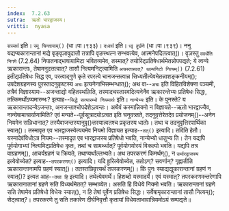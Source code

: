 ```yaml
---
index:  7.2.63
sutra:  ऋतो भारद्वाजस्य।
vritti:  nyasa
---
```


`सस्मर्थ` इति। `स्मु चिन्तायाम्()` (धा।पा।९३३)। `दध्वर्थ` इति। `ध्वृ हूर्छने` (धा।पा।९३९)। 
ननु यद्यप्यकारान्तानां मद्ये वृङ्वृञावुदात्तौ तत्रापि वृङस्थल्न सम्भवत्येव, आत्मनेपदितत्वात्()। वृञस्तु `ववर्थेति निगमे` (7.2.64) निपातनाद्भाषायामिटा भवितव्यमेव, तस्मात्? तयोरिट्प्रतिषेधार्थमेतन्नोपपद्यते; ये त्वन्ये ऋकारान्ताः, तेषामनुदत्तत्वात्? तासौ नित्यमनिट्त्वामिति `अचस्तास्वत्? थल्यनिटो नित्यम्()` (7.2.61) इतीट्प्रतिषेधः सिद्ध एव, परत्वाद्गुणे कृते रपरत्ये चानजन्तत्वान्न सिध्यतीत्येवमेतन्नाशङ्कनीयम्(); उपदेशग्रहणस्य पुरस्तादनुकृष्टस्य `अचः` इत्यनेनाभिसम्भन्धात्(); अथ वा--`अचः` इति विहितविशेषणा पञ्चमी, तत्रैवं विज्ञास्यामः--अजन्ताद्यो वहितस्थलिति, तस्मादचस्तास्वदित्यनेनैव ऋकारन्तेभ्यः प्रतिषेधः सिद्धः, तत्किमर्थोऽप्यमारम्भः? इत्याह--`सिद्धे सत्यारम्भो नियमार्थः` इति। `नान्येभ्यः` इति। के पुनस्ते? य ऋकारान्तादन्येऽजन्ताः, अनजन्ताश्चोपदेशेऽत्वन्तः। अथैवं कस्मान्नियमो न विज्ञायते--ऋतो भारद्वाज्यैव, नान्येषामाचार्याणामिति? एवं मन्यते--पूर्वसूत्रादयोऽत्वत इति चनुवत्र्तते, तदनुवृत्तेरेतदेव प्रयोजनम्()--अनेन नियमेन सन्निधानात्? तस्यैवाजन्तस्यानुवृ()त्तस्यात्वतश्च प्रकृतस्य धातोः। तथा च तदनुवृत्तिरपार्थिका स्यात्()। तस्मावृत एव भारद्वाजस्येत्ययमेव नियमो विज्ञायत इत्याह--`तत्()` इत्यादि। तदिति हेतौ। यस्मादेवंविधोऽत्र नियमः--तस्मादृत एव भारद्वाजस्य प्रतिषेधो भवति, नान्येभ्यो धातुभ्य ति। तेन यद्यपि पूर्वयोगाभ्यां नित्यमिट्प्रतिषेधः कृतः, तथां च सामर्थ्थात्? पूर्वयोगयोरयं विकल्पो भवति। यद्यपि तत्र वाग्रहणम्(), आचर्यग्रहणं च क्रियते, तथाप्यर्थाल्लभ्यते। 
अथ तपरकरणं किमर्थम्(), न `उर्भारद्वाजस्य` इत्येवोच्येत? इत्याह--`तपरकरणम्()` इत्यादि। यदि ह्रुरित्येवोच्येत, ततोऽण्? सवर्णान्? गृह्णातीति ऋकारान्तानामपि ग्रहणं स्यात्()। ततस्तन्निवृत्त्यर्थं तपरकरणम्()। किं पुनः स्याद्यद्युकारान्तानां ग्रहणं न स्यात्()? इत्यत आह--`तथा हि` इत्यादि। तथेत्येवमर्थे। हिशब्दो यस्मादर्ये। एवं यस्मात्? तपरकरणमन्तरेणापि ऋकारानातानां ग्रहणे सति विध्यर्थमेतत्? सम्भाव्येत। असति हि विधेये नियमो भवति। ऋकारान्तानां ग्रहणे सति तेषामेव प्रतिषेधो विधेयः स्यात्(), न हि तेषां पूर्वेण प्रतिषेधः सिद्धः। सर्वेषामृकारान्तानां तासौ नित्यम्(); सेट्त्वात्?। तपरकरणे तु सति तकारेण दीर्घनिवृत्तौ कृतायां विधेयताभावान्नियमोऽयं सम्पद्यते॥
